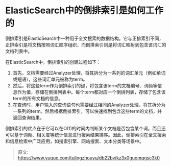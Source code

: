 # ElasticSearch中的倒排索引是如何工作的

倒排索引是ElasticSearch中一种用于全文搜索的数据结构。它与正排索引不同，正排索引是将文档按照词汇顺序组织，而倒排索引则是将词汇映射到包含该词汇的文档列表中。

在ElasticSearch中，倒排索引的创建过程如下：

1. 首先，文档需要经过Analyzer处理，将其拆分为一系列的词汇单元（例如单词或短语），这些词汇单元被称为term。
2. 然后，将这些term作为倒排索引的键，将包含该term的文档编号、词频等信息作为值，存储在倒排列表中。每个term都对应一个倒排列表，存储了包含该term的所有文档的信息。
3. 在查询时，用户输入的查询语句也需要经过相同的Analyzer处理，将其拆分为一系列的term。然后根据倒排索引，可以快速找到包含这些term的文档，并返回查询结果。

倒排索引的优点在于它可以在O(1)的时间内判断某个文档是否包含某个词，而且还可以基于词频、相关度等统计信息进行搜索结果排序。因此，倒排索引在全文搜索和信息检索中广泛应用，如搜索引擎、网站搜索、文本分类等场景中。



> 原文: <https://www.yuque.com/tulingzhouyu/db22bv/kz3x0guomqgsc3k0>